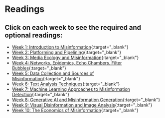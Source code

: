 # Readings

## Click on each week to see the required and optional readings:

- [Week 1: Introduction to Misinformation](week1.md){:target="_blank"}
- [Week 2: Platforming and Pipelining](week2.md){:target="_blank"}
- [Week 3: Media Ecology and Misinformation](week3.md){:target="_blank"}
- [Week 4: Networks, Epidemics, Echo Chambers, Filter Bubbles](week4.md){:target="_blank"}
- [Week 5: Data Collection and Sources of Misinformation](week5.md){:target="_blank"}
- [Week 6: Text Analysis Techniques](week6.md){:target="_blank"}
- [Week 7: Machine Learning Approaches to Misinformation Detection](week7.md){:target="_blank"}
- [Week 8: Generative AI and Misinformation Generation](week8.md){:target="_blank"}
- [Week 9: Visual Disinformation and Image Analysis](week9.md){:target="_blank"}
- [Week 10: The Economics of Misinformation](week10.md){:target="_blank"}

